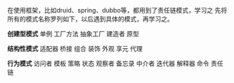 在使用框架，比如druid、spring、dubbo等，都用到了责任链模式，学习之
先将所有的模式名称罗列如下，以后遇到具体的模式，再学习之。

**创建型模式**
单例
工厂方法
抽象工厂
建造者
原型


**结构性模式**
适配器
桥接
组合
装饰
外观
享元
代理

**行为模式**
访问者
模板
策略
状态
观察者
备忘录
中介者
迭代器
解释器
命令
责任链
